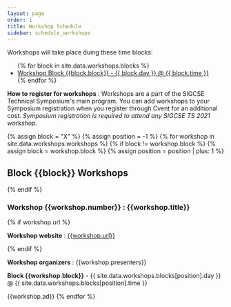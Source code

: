 ```yaml
---
layout: page
order: 1
title: Workshop Schedule
sidebar: schedule_workshops
---
```


Workshops will take place duing these time blocks:
<ul>
{% for block in site.data.workshops.blocks %}
<li><a href="#block-{{block.block | downcase}}">Workshop Block {{block.block}} - {{ block.day }} @ {{ block.time }}</a></li>
{% endfor %}
</ul>

<strong>How to register for workshops</strong> : Workshops are a part of the SIGCSE Technical Symposium's main program.  You can add workshops to your Symposium registration when you register through Cvent for an additional cost.  <em>Symposium registration is required to attend any SIGCSE TS 2021 workshop.</em>

{% assign block = "X" %}
{% assign position = -1 %}
{% for workshop in site.data.workshops.workshops %}
   {% if block != workshop.block %}
   {% assign block = workshop.block %}
   {% assign position = position | plus: 1 %}
   <h2 id="block-{{block | downcase}}">Block {{block}} Workshops</h2>
   {% endif %}
   <h3 id="workshop-{{workshop.number}}">Workshop {{workshop.number}} : {{workshop.title}}</h3>
   {% if workshop.url %}
   <p><strong>Workshop website</strong> : <a href="{{workshop.url}}" target=_new>{{workshop.url}}</a></p>
   {% endif %} 
   <p><strong>Workshop organizers</strong> : {{workshop.presenters}}</p>
   <p><strong>Block {{workshop.block}}</strong> - {{ site.data.workshops.blocks[position].day }} @ {{ site.data.workshops.blocks[position].time }}</p>
   {{workshop.ad}}
{% endfor %}
